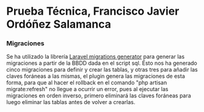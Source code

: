 # Prueba Técnica, Francisco Javier Ordóñez Salamanca

### Migraciones
Se ha utilizado la librería [Laravel migrations generator](https://github.com/kitloong/laravel-migrations-generator) para generar las migraciones a partir de la BBDD dada en el script sql.
Ésto nos ha generado cinco migraciones para definir y crear las tablas, y otras tres para añadir las claves foráneas a las mismas, el plugin genera las migraciones de esta forma, para que al hacer el rollback en el comando "php artisan migrate:refresh" no llegue a ocurrir un error, pues al ejecutar las migraciones en orden inverso, primero eliminará las claves foráneas para luego eliminar las tablas antes de volver a crearlas.

